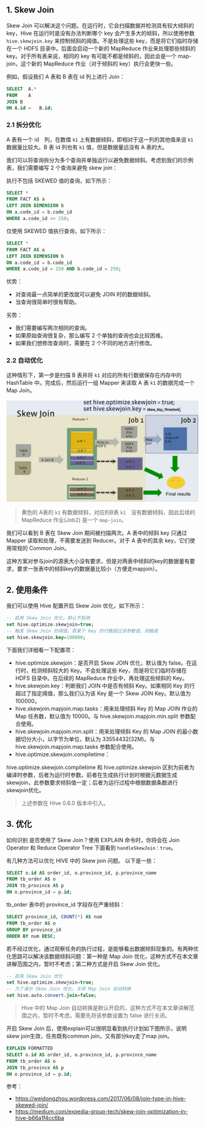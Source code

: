 ## 1. Skew Join

Skew Join 可以解决这个问题。在运行时，它会扫描数据并检测具有较大倾斜的 key，Hive 在运行时是没有办法判断哪个 key 会产生多大的倾斜，所以使用参数 `hive.skewjoin.key` 来控制倾斜的阈值。不是处理这些 key，而是将它们临时存储在一个 HDFS 目录中。后面会启动一个新的 MapReduce 作业来处理那些倾斜的 key。对于所有表来说，相同的 key 有可能不都是倾斜的，因此会是一个 map-join，这个新的 MapReduce 作业（对于倾斜的 key）执行会更快一些。

例如，假设我们 A 表和 B 表在 id 列上进行 Join：
```sql
SELECT	A.*
FROM	A
JOIN B
ON A.id	=	B.id;
```

### 2.1 拆分优化

A 表有一个 id　列，在数值 `k1` 上有数据倾斜，即相对于这一列的其他值来说 `k1` 数据量比较大。B 表 id 列也有 `k1` 值，但是数据量远没有 A 表的大。

我们可以将查询拆分为多个查询并单独运行以避免数据倾斜。考虑到我们的示例表，我们需要编写 2 个查询来避免 skew join：

执行不包括 SKEWED 值的查询，如下所示：
```sql
SELECT *
FROM FACT AS a
LEFT JOIN DIMENSION b
ON a.code_id = b.code_id
WHERE a.code_id <> 250;
```
仅使用 SKEWED 值执行查询，如下所示：
```sql
SELECT *
FROM FACT AS a
LEFT JOIN DIMENSION b
ON a.code_id = b.code_id
WHERE a.code_id = 250 AND b.code_id = 250;
```

优势：
- 对查询最一点简单的更改就可以避免 JOIN 时的数据倾斜。
- 当查询很简单时很有帮助。

劣势：
- 我们需要编写两次相同的查询。
- 如果原始查询很复杂，那么编写 2 个单独的查询也会比较困难。
- 如果我们想修改查询时，需要在 2 个不同的地方进行修改。

### 2.2 自动优化

这种情形下，第一步是扫描 B 表并将 `k1` 对应的所有行数据保存在内存中的 HashTable 中。完成后，然后运行一组 Mapper 来读取 A 表 `k1` 的数据完成一个 Map Join。

![](img-hive-optimization-how-to-use-skewed-join-1.png)

> 黄色的 A表的 `k1` 有数据倾斜，对应的B表 `k1`　没有数据倾斜，因此后续的 MapReduce 作业(Job2) 是一个 `map-join`。

我们可以看到 B 表在 Skew Join 期间被扫描两次。A 表中的倾斜 key 只通过 Mapper 读取和处理，不需要发送到 Reducer。对于 A 表中的其余 key，它们使用常规的 Common Join。


这种方案对参与join的源表大小没有要求，但是对两表中倾斜的key的数据量有要求，要求一张表中的倾斜key的数据量比较小（方便走mapjoin）。

## 2. 使用条件

我们可以使用 Hive 配置开启 Skew Join 优化，如下所示：
```sql
-- 启用 Skew Join 优化，默认不启用
set hive.optimize.skewjoin=true;
-- 触发 Skew Join 的阈值，若某个 key 的行数超过该参数值，则触发
set hive.skewjoin.key=100000;
```





下面我们详细看一下配置项：
- hive.optimize.skewjoin：是否开启 Skew JOIN 优化，默认值为 false。在运行时，检测倾斜较大的 Key。不会处理这些 Key，而是将它们临时存储在 HDFS 目录中。在后续的 MapReduce 作业中，再处理这些倾斜的 Key。
- hive.skewjoin.key：判断我们 JOIN 中是否有倾斜 Key。如果相同 Key 的行超过了指定阈值，那么我们认为该 Key 是一个 Skew JOIN Key。默认值为 100000。
- hive.skewjoin.mapjoin.map.tasks：用来处理倾斜 Key 的 Map JOIN 作业的 Map 任务数，默认值为 10000。与 hive.skewjoin.mapjoin.min.split 参数配合使用。
- hive.skewjoin.mapjoin.min.split：用来处理倾斜 Key 的 Map JOIN 的最小数据切分大小，以字节为单位，默认为 33554432(32M)。与 hive.skewjoin.mapjoin.map.tasks 参数配合使用。
- hive.optimize.skewjoin.compiletime：

hive.optimize.skewjoin.compiletime 和 hive.optimize.skewjoin 区别为前者为编译时参数，后者为运行时参数。前者在生成执行计划时根据元数据生成 skewjoin，此参数要求倾斜值一定；后者为运行过程中根据数据条数进行skewjoin优化。

> 上述参数在 Hive 0.6.0 版本中引入。

## 3. 优化


如何识别 是否使用了 Skew Join？使用 EXPLAIN 命令时，你将会在 Join Operator 和 Reduce Operator Tree 下面看到 `handleSkewJoin：true`。

有几种方法可以优化 HIVE 中的 Skew join 问题。 以下是一些：


```sql
SELECT o.id AS order_id, o.province_id, p.province_name
FROM tb_order AS o
JOIN tb_province AS p
ON o.province_id = p.id;
```

tb_order 表中的 province_id 字段存在严重倾斜：
```sql
SELECT province_id, COUNT(*) AS num
FROM tb_order AS o
GROUP BY province_id
ORDER BY num DESC;
```
若不经过优化，通过观察任务的执行过程，是能够看出数据倾斜现象的。有两种优化思路可以解决该数据倾斜问题：第一种是 Map Join 优化，这种方式不在本文章讲解范围之内，暂时不考虑；第二种方式是开启 Skew Join 优化。

```sql
-- 启用 Skew Join 优化
set hive.optimize.skewjoin=true;
-- 为了演示 Skew Join 优化，关闭 Map Join 自动转换
set hive.auto.convert.join=false;
```
> Hive 中的 Map Join 自动转换是默认开启的，这种方式不在本文章讲解范围之内，暂时不考虑。需要先将该参数设置为 false 进行关闭。


开启 Skew Join 后，使用explain可以很明显看到执行计划如下图所示，说明skew join生效，任务既有common join，又有部分key走了map join。


```sql
EXPLAIN FORMATTED
SELECT o.id AS order_id, o.province_id, p.province_name
FROM tb_order AS o
JOIN tb_province AS p
ON o.province_id = p.id;
```





参考：
- https://weidongzhou.wordpress.com/2017/06/08/join-type-in-hive-skewed-join/
- https://medium.com/expedia-group-tech/skew-join-optimization-in-hive-b66a1f4cc6ba
